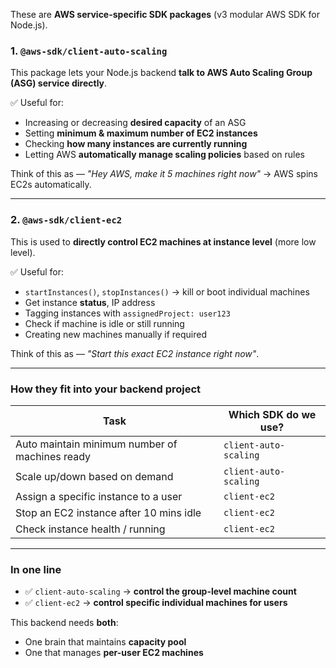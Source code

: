 These are **AWS service-specific SDK packages** (v3 modular AWS SDK for Node.js).

### 1. `@aws-sdk/client-auto-scaling`

This package lets your Node.js backend **talk to AWS Auto Scaling Group (ASG) service directly**.

✅ Useful for:

* Increasing or decreasing **desired capacity** of an ASG
* Setting **minimum & maximum number of EC2 instances**
* Checking **how many instances are currently running**
* Letting AWS **automatically manage scaling policies** based on rules

Think of this as — *"Hey AWS, make it 5 machines right now"* → AWS spins EC2s automatically.

---

### 2. `@aws-sdk/client-ec2`

This is used to **directly control EC2 machines at instance level** (more low level).

✅ Useful for:

* `startInstances()`, `stopInstances()` → kill or boot individual machines
* Get instance **status**, IP address
* Tagging instances with `assignedProject: user123`
* Check if machine is idle or still running
* Creating new machines manually if required

Think of this as — *"Start this exact EC2 instance right now"*.

---

### How they fit into **your backend project**

| Task                                           | Which SDK do we use?  |
| ---------------------------------------------- | --------------------- |
| Auto maintain minimum number of machines ready | `client-auto-scaling` |
| Scale up/down based on demand                  | `client-auto-scaling` |
| Assign a specific instance to a user           | `client-ec2`          |
| Stop an EC2 instance after 10 mins idle        | `client-ec2`          |
| Check instance health / running                | `client-ec2`          |

---

### In one line

* ✅ `client-auto-scaling` → **control the group-level machine count**
* ✅ `client-ec2` → **control specific individual machines for users**

This backend needs **both**:

* One brain that maintains **capacity pool**
* One that manages **per-user EC2 machines**